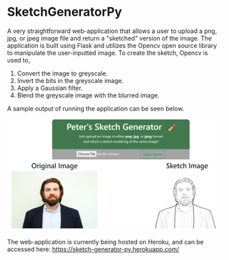 # SketchGeneratorPy
A very straightforward web-application that allows a user to upload a png, jpg, or jpeg image file and return a "sketched" version of the image. The application is built using Flask and utilizes the Opencv open source library to manipulate the user-inputted image. To create the sketch, Opencv is used to,
<ol>
  <li>Convert the image to greyscale.</li>
  <li>Invert the bits in the greyscale image.</li>
  <li>Apply a Gaussian filter.</li>
  <li>Blend the greyscale image with the blurred image.</li>
</ol>

A sample output of running the application can be seen below.

![demo image](https://github.com/peter-w-bryant/SketchGeneratorPy/blob/main/demo.png)

The web-application is currently being hosted on Heroku, and can be accessed here: https://sketch-generator-py.herokuapp.com/





